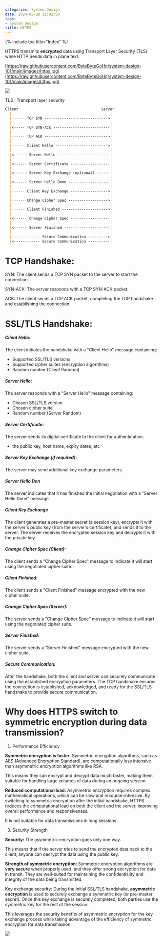 ```yaml
---
categories: System Design
date: 2024-06-28 11:02:00
tags:
- System Design
title: HTTPS
---
```


{% include toc title="Index" %}

HTTPS transmits **encrypted** data using Transport Layer Security (TLS) while
HTTP Sends data in plane text.

[https://raw.githubusercontent.com/ByteByteGoHq/system-design-101/main/images/https.jpg](https://raw.githubusercontent.com/ByteByteGoHq/system-design-101/main/images/https.jpg)

![](https://raw.githubusercontent.com/ByteByteGoHq/system-design-101/main/images/https.jpg)

TLS : Transport layer security

```md
Client                                      Server
  |                                             |
  |------ TCP SYN ----------------------------->|
  |                                             |
  |<----- TCP SYN-ACK --------------------------|
  |                                             |
  |------ TCP ACK ----------------------------->|
  |                                             |
  |------ Client Hello ------------------------>|
  |                                             |
  |<------ Server Hello ------------------------|
  |                                             |
  |<------ Server Certificate ------------------|
  |                                             |
  |<------ Server Key Exchange (optional) ------|
  |                                             |
  |<------ Server Hello Done -------------------|
  |                                             |
  |------ Client Key Exchange ----------------->|
  |                                             |
  |------ Change Cipher Spec ------------------>|
  |                                             |
  |------ Client Finished --------------------->|
  |                                             |
  |<------ Change Cipher Spec ------------------|
  |                                             |
  |<------ Server Finished ---------------------|
  |                                             |
  |------------- Secure Communication --------->|
  |<------------ Secure Communication ----------|
```

# TCP Handshake:

SYN: The client sends a TCP SYN packet to the server to start the connection.

SYN-ACK: The server responds with a TCP SYN-ACK packet.

ACK: The client sends a TCP ACK packet, completing the TCP handshake and
establishing the connection.

# SSL/TLS Handshake:

##### Client Hello:

The client initiates the handshake with a "Client Hello" message containing:

- Supported SSL/TLS versions
- Supported cipher suites (encryption algorithms)
- Random number (Client Random)

##### Server Hello:

The server responds with a "Server Hello" message containing:

- Chosen SSL/TLS version
- Chosen cipher suite
- Random number (Server Random)

##### Server Certificate:

The server sends its digital certificate to the client for authentication.

- the public key, host name, expiry dates, etc

##### Server Key Exchange (if required):

The server may send additional key exchange parameters.

##### Server Hello Don

The server indicates that it has finished the initial negotiation with a "Server
Hello Done" message.

##### Client Key Exchange

The client generates a pre-master secret (a session key), encrypts it with the
server's public key (from the server's certificate),
and sends it to the server. The server receives the encrypted session key and
decrypts it with the private key.

##### Change Cipher Spec (Client):

The client sends a "Change Cipher Spec" message to indicate it will start using
the negotiated cipher suite.

##### Client Finished:

The client sends a "Client Finished" message encrypted with the new cipher
suite.

##### Change Cipher Spec (Server):

The server sends a "Change Cipher Spec" message to indicate it will start using
the negotiated cipher suite.

##### Server Finished:

The server sends a "Server Finished" message encrypted with the new cipher
suite.

##### Secure Communication:

After the handshake, both the client and server can securely communicate using
the established encryption parameters.
The TCP handshake ensures the connection is established, acknowledged, and ready
for the SSL/TLS handshake to provide secure communication.

# Why does HTTPS switch to symmetric encryption during data transmission?

1. Performance Efficiency

**Symmetric encryption is faster**: Symmetric encryption algorithms, such as
AES (Advanced Encryption Standard), are
computationally less intensive than asymmetric encryption algorithms like RSA.

This means they can encrypt and decrypt data much faster, making them suitable
for handling large volumes of data during an ongoing session.

**Reduced computational load:** Asymmetric encryption requires complex
mathematical operations, which can be slow and resource-intensive.
By switching to symmetric encryption after the initial handshake, HTTPS reduces
the computational load on both the client and the server,
improving overall performance and responsiveness.

It is not suitable for data transmissions in long sessions.

3. Security Strength

**Security:** The asymmetric encryption goes only one way.

This means that if the server tries to send the encrypted data back to the
client, anyone can decrypt the data using the public key.

**Strength of symmetric encryption**: Symmetric encryption algorithms are **very
secure** when properly used,
and they offer strong encryption for data in transit. They are well-suited for
maintaining the confidentiality and integrity of the data being transmitted.

Key exchange security: During the initial SSL/TLS handshake, **asymmetric
encryption** is used to securely exchange a symmetric key (or pre-master
secret).
Once this key exchange is securely completed, both parties use the symmetric key
for the rest of the session.

This leverages the security benefits of asymmetric encryption for the key
exchange process while taking advantage of the
efficiency of symmetric encryption for data transmission.

![](https://www.youtube.com/watch?v=j9QmMEWmcfo)